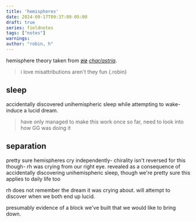 ```yaml
---
title: 'hemispheres'
date: 2024-09-17T09:37:09-05:00
draft: true
series: fieldnotes
tags: ["notes"]
warnings:
author: "robin, h"
---
```


hemisphere theory taken from ~~[ziz](https://sinceriously.fyi)~~ *[char/astria](https://everythingtosaveit.how)*. 
> i love misattributions aren't they fun
> {.robin}

## sleep
accidentally discovered unihemispheric sleep while attempting to wake-induce a lucid dream.

> have only managed to make this work once so far, need to look into how GG was doing it

## separation
pretty sure hemispheres cry independently- chirality isn't reversed for this though- rh was crying from our right eye.
revealed as a consequence of accidentally discovering unihemispheric sleep, though we're pretty sure this applies to daily life too

rh does not remember the dream it was crying about. will attempt to discover when we both end up lucid.

presumably evidence of a block we've built that we would like to bring down.

